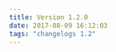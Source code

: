 ```yaml
---
title: Version 1.2.0
date: 2017-08-09 16:12:03 
tags: "changelogs 1.2"
---
```


<script src=""></script>